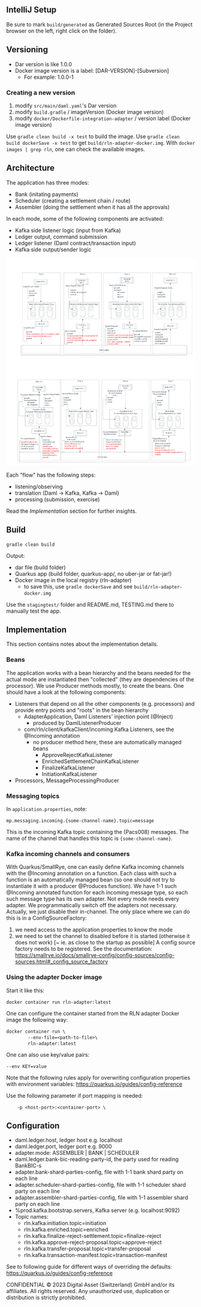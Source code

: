 ## IntelliJ Setup
Be sure to mark `build/generated` as Generated Sources Root (in the Project browser on the left, right click on the folder).

## Versioning

- Dar version is like 1.0.0
- Docker image version is a label: [DAR-VERSION]-[Subversion]
  - For example: 1.0.0-1

### Creating a new version

1. modify `src/main/daml.yaml`'s Dar version
2. modify `build.gradle` / imageVersion (Docker image version)
3. modify `docker/Dockerfile-integration-adapter` / version label (Docker image version)

Use `gradle clean build -x test` to build the image.
Use `gradle clean build dockerSave -x test` to get `build/rln-adapter-docker.img`.
With `docker images | grep rln`, one can check the available images.

## Architecture

The application has three modes:
- Bank (initating payments)
- Scheduler (creating a settlement chain / route)
- Assembler (doing the settlement when it has all the approvals)

In each mode, some of the following components are activated:
- Kafka side listener logic (input from Kafka)
- Ledger output, command submission
- Ledger listener (Daml contract/transaction input)
- Kafka side output/sender logic

![plot](./docs/RLN_Pilot_Flow_Chart.png)

Each "flow" has the following steps:
- listening/observing
- translation (Daml -> Kafka, Kafka -> Daml)
- processing (submission, exercise)

Read the *Implementation* section for further insights.

## Build

```
gradle clean build
```

Output:
- dar file (build folder)
- Quarkus app (build folder, quarkus-app/, no uber-jar or fat-jar!)
- Docker image in the local registry (rln-adapter)
  - to save this, use `gradle dockerSave` and see `build/rln-adapter-docker.img`

Use the `stagingtest/` folder and README.md, TESTING.md there to manually test the app.


## Implementation

This section contains notes about the implementation details.

### Beans
The application works with a bean hierarchy and the beans needed for the actual mode are instantiated then "collected" (they are dependencies of the processor). We use Producer methods mostly, to create the beans. One should have a look at the following components:
- Listeners that depend on all the other components (e.g. processors) and provide entry points and "roots" in the bean hierarchy
    - AdapterApplication, Daml Listeners' injection point (@Inject)
        - produced by DamlListenerProducer
    - com/rln/client/kafkaClient/incoming Kafka Listeners, see the @Incoming annotation
        - no producer method here, these are automatically managed beans
            - ApproveRejectKafkaListener
            - EnrichedSettlementChainKafkaListener
            - FinalizeKafkaListener
            - InitiationKafkaListener
- Processors, MessageProcessingProducer

### Messaging topics
In `application.properties`, note:
```
mp.messaging.incoming.{some-channel-name}.topic=message
```
This is the incoming Kafka topic containing the (Pacs008) messages. The name of the channel that handles this topic is `{some-channel-name}`.

### Kafka incoming channels and consumers
With Quarkus/SmallRye, one can easily define Kafka incoming channels with the @Incoming annotation on a function. Each class with such a function is an automatically managed bean (so one should not try to instantiate it with a producer @Produces function).
We have 1-1 such @Incoming annotated function for each incoming message type, so each such message type has its own adapter. Not every mode needs every adapter. We programmatically switch off the adapters not necessary. Actually, we just disable their in-channel. The only place where we can do this is in a ConfigSourceFactory:
1. we need access to the application properties to know the mode
2. we need to set the channel to disabled before it is started (otherwise it does not work) [~ ie. as close to the startup as possible]
A config source factory needs to be registered. See the documentation:
https://smallrye.io/docs/smallrye-config/config-sources/config-sources.html#_config_source_factory

### Using the adapter Docker image

Start it like this:

```
docker container run rln-adapter:latest
```

One can configure the container started from the RLN adapter Docker image the following way:
```
docker container run \
        --env-file=<path-to-file>\
        rln-adapter:latest
```
One can also use key/value pairs:
```
--env KEY=value
```

Note that the following rules apply for overwriting configuration properties with environment variables:
https://quarkus.io/guides/config-reference

Use the following parameter if port mapping is needed:
```
    -p <host-port>:<container-port> \

```

## Configuration

- daml.ledger.host, ledger host e.g. localhost
- daml.ledger.port, ledger port e.g. 9000
- adapter.mode: ASSEMBLER | BANK | SCHEDULER
- daml.ledger.bank-bic-reading-party-id, the party used for reading BankBIC-s
- adapter.bank-shard-parties-config, file with 1-1 bank shard party on each line
- adapter.scheduler-shard-parties-config, file with 1-1 scheduler shard party on each line
- adapter.assembler-shard-parties-config, file with 1-1 assembler shard party on each line
- %prod.kafka.bootstrap.servers, Kafka server (e.g. localhost:9092)
- Topic names:
    - rln.kafka.initiation.topic=initiation
    - rln.kafka.enriched.topic=enriched
    - rln.kafka.finalize-reject-settlement.topic=finalize-reject
    - rln.kafka.approve-reject-proposal.topic=approve-reject
    - rln.kafka.transfer-proposal.topic=transfer-proposal
    - rln.kafka.transaction-manifest.topic=transaction-manifest

See to following guide for different ways of overriding the defaults:
https://quarkus.io/guides/config-reference


CONFIDENTIAL © 2023 Digital Asset (Switzerland) GmbH and/or its affiliates. All rights reserved.
Any unauthorized use, duplication or distribution is strictly prohibited.
